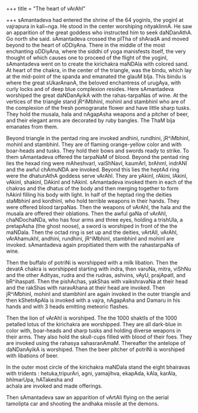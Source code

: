 +++
title = "The heart of vArAhI"

+++
sAmantadeva had entered the shrine of the 64 yoginIs, the yoginI at
vajrapura in kali\~nga. He stood in the center worshiping nityaklinnA.
He saw an apparition of the great goddess who instructed him to seek
daNDanAthA. Go north she said. sAmantadeva crossed the pITha of shAradA
and moved beyond to the heart of oDDiyAna. There in the middle of the
most enchanting oDDiyAna, where the siddhi of yoga manisfests itself,
the very thought of which causes one to proceed of the flight of the
yoginI, sAmantadeva went on to create the kirichakra maNDAla with
colored sand. At heart of the chakra, in the center of the triangle, was
the bindu, which lay at the mid-point of the spanda and emanated the
glauM bIja. This bindu is where the great sUkarAnanA, the beloved
enchantress of urugAya, with curly locks and of deep blue complexion
resides. Here sAmantadeva worshiped the great daNDanAyikA with the
rahas-tarpaNas of wine. At the vertices of the triangle stand
jR^iMbhinI, mohinI and stambhinI who are of the complexion of the fresh
pomogranate flower and have little sharp tusks. They hold the musala,
hala and nAgapAsha weapons and a pitcher of beer, and their elegant arms
are decorated by ruby bangles. The ThaM bija emanates from them.

Beyond triangle in the pentad ring are invoked andhini, rundhini,
jR^iMbhinI, mohinI and stambhinI. They are of flaming orange-yellow
color and with boar-heads and tusks. They hold their bows and swords
ready to strike. To them sAmantadeva offered the tarpaNaM of blood.
Beyond the pentad ring lies the hexad ring were mAheshvarI, vaiShNavI,
kaumArI, brAhmI, indrANI and the awful chAmuNDA are invoked. Beyond this
lies the heptAd ring were the dhatunAthA goddess serve vArAhI. They are
yAkinI, rAkini, lAkinI, vAkinI, shakinI, DAkinI and hAkinI. sAmantadeva
invoked them in each of the chakras and the dhatus of the body and then
merging together to form hAkinI filling his body with light. In half of
the heptad ring the deities staMbhinI and kordhinI, who hold terrible
weapons in their hands. They were offered blood tarpaNas. Then the
weapons of vArAhI, the hala and the musala are offered their oblations.
Then the awful gaNa of vArAhI, chaNDochaNDa, who has four arms and three
eyes, holding a trishUla, a pretapAsha (the ghost noose), a sword is
worshiped in front of the the maNDala. Then the octad ring is set up and
the deities, vArtAlI, vArAhI, vArAhamukhI, andhini, rundhini,
jR^iMbhinI, stambhinI and mohinI are invoked. sAmantadeva again
propitiated them with the rahastarpaNa of wine.

Then the buffalo of potriNi is worshipped with a milk libation. Then the
devatA chakra is worshipped starting with indra, then varuNa, mitra,
viShNu and the other Adityas, rudra and the rudras, ashvins, vAyU,
prajApatI, and bR^ihaspatI. Then the pishAchas, yakShas with
vaikshravaNa at their head and the rakShas with naravAhana at their head
are invoked. Then jR^iMbhinI, mohinI and stambhinI are again invoked in
the outer triangle and then kShetrApAla is invoked with a vajra,
nAgapAsha and Damaru in his hands and with 3 heads emitting meteoric
flashes.

Then the lion of vArAhI is worshiped. The the 1000 shaktIs of the 1000
petalled lotus of the kirichakra are worshipped. They are all dark-blue
in color with, boar-heads and sharp tusks and holding diverse weapons in
their arms. They also hold the skull-cups filled with blood of their
foes. They are invoked using the rahasya sahasranAmaM. Thereafter the
antelope of daNDanAyikA is worshiped. Then the beer pitcher of potriNi
is worshiped with libations of beer.

In the outer most circle of the kirichakra maNDala stand the eight
bhairavas with tridents : hetuka,tripurAri, agni, yamajihva, ekapAda,
kAla, karAla, bhImarUpa, hATakesha and  
achala are invoked and made offerings.

Then sAmantadeva saw an apparition of vArtAli flying on the aerial
tamolipta car and shooting the andhaka missile at the demons.
